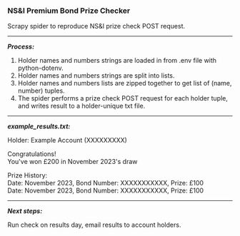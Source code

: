 ### NS&I Premium Bond Prize Checker

Scrapy spider to reproduce NS&I prize check POST request.

---

_**Process:**_

1. Holder names and numbers strings are loaded in from .env file with python-dotenv.
2. Holder names and numbers strings are split into lists.
3. Holder names and numbers lists are zipped together to get list of (name, number) tuples.
4. The spider performs a prize check POST request for each holder tuple, and writes result to a holder-unique txt file.

---

_**example_results.txt:**_

Holder: Example Account (XXXXXXXXX)

Congratulations!\
You've won £200 in November 2023's draw

Prize History:\
	Date: November 2023, Bond Number: XXXXXXXXXXX, Prize: £100\
	Date: November 2023, Bond Number: XXXXXXXXXXX, Prize: £100

---

_**Next steps:**_

Run check on results day, email results to account holders.
